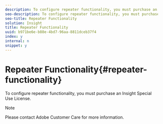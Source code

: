 ```yaml
---
description: To configure repeater functionality, you must purchase an Insight Special Use License.
seo-description: To configure repeater functionality, you must purchase an Insight Special Use License.
seo-title: Repeater Functionality
solution: Insight
title: Repeater Functionality
uuid: b971be6e-b88e-4bd7-96aa-8811dceb37f4
index: y
internal: n
snippet: y
---
```


# Repeater Functionality{#repeater-functionality}

To configure repeater functionality, you must purchase an Insight Special Use License.

>[!NOTE]
>
>Please contact Adobe Customer Care for more information.

